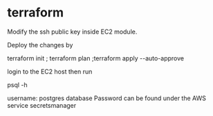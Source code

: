 # terraform

Modify the ssh public key inside EC2 module.

Deploy the changes by 

terraform init ; terraform plan ;terraform apply --auto-approve

login to the EC2 host then run 

 psql -h <hostname of RDS>
 
 
username: postgres
database Password can be found under the AWS service secretsmanager
